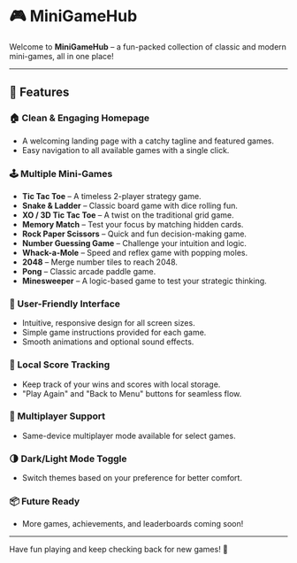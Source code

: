 # 🎮 MiniGameHub

Welcome to **MiniGameHub** – a fun-packed collection of classic and modern mini-games, all in one place!

---

## 🌟 Features

### 🏠 Clean & Engaging Homepage
- A welcoming landing page with a catchy tagline and featured games.
- Easy navigation to all available games with a single click.

### 🕹️ Multiple Mini-Games
- **Tic Tac Toe** – A timeless 2-player strategy game.
- **Snake & Ladder** – Classic board game with dice rolling fun.
- **XO / 3D Tic Tac Toe** – A twist on the traditional grid game.
- **Memory Match** – Test your focus by matching hidden cards.
- **Rock Paper Scissors** – Quick and fun decision-making game.
- **Number Guessing Game** – Challenge your intuition and logic.
- **Whack-a-Mole** – Speed and reflex game with popping moles.
- **2048** – Merge number tiles to reach 2048.
- **Pong** – Classic arcade paddle game.
- **Minesweeper** – A logic-based game to test your strategic thinking.

### 🎨 User-Friendly Interface
- Intuitive, responsive design for all screen sizes.
- Simple game instructions provided for each game.
- Smooth animations and optional sound effects.

### 🧠 Local Score Tracking
- Keep track of your wins and scores with local storage.
- "Play Again" and "Back to Menu" buttons for seamless flow.

### 👥 Multiplayer Support
- Same-device multiplayer mode available for select games.

### 🌗 Dark/Light Mode Toggle
- Switch themes based on your preference for better comfort.

### 📦 Future Ready
- More games, achievements, and leaderboards coming soon!

---

Have fun playing and keep checking back for new games! 🚀
